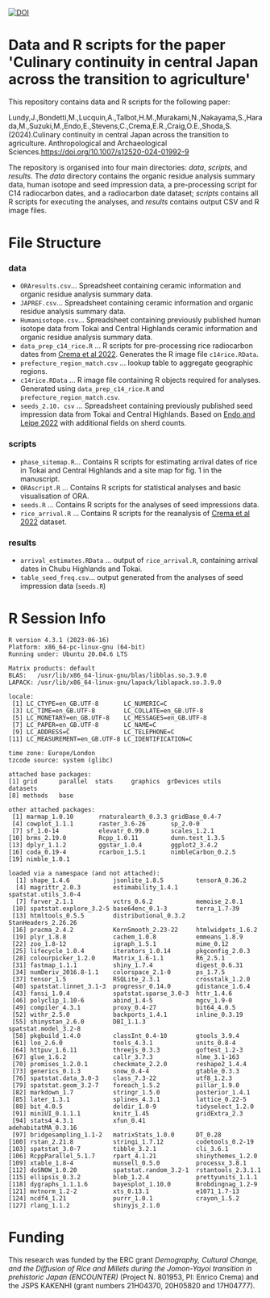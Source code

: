 [![DOI](https://zenodo.org/badge/647683887.svg)](https://zenodo.org/doi/10.5281/zenodo.11164557)

# Data and R scripts for the paper 'Culinary continuity in central Japan across the transition to agriculture'

This repository contains data and R scripts for the following paper:

Lundy,J.,Bondetti,M.,Lucquin,A.,Talbot,H.M.,Murakami,N.,Nakayama,S.,Harada,M.,Suzuki,M.,Endo,E.,Stevens,C.,Crema,E.R.,Craig,O.E.,Shoda,S.(2024).Culinary continuity in central Japan across the transition to agriculture. Anthropological and Archaeological Sciences.https://doi.org/10.1007/s12520-024-01992-9   

The repository is organised into four main directories: _data_, _scripts_, and _results_. 
The _data_ directory contains the organic residue analysis summary data, human isotope and seed impression data, a pre-processing script for C14 radiocarbon dates, and a radiocarbon date dataset; _scripts_ contains all R scripts for executing the analyses, and _results_ contains output CSV and R image files. 


# File Structure

### data
* `ORAresults.csv`... Spreadsheet containing ceramic information and organic residue analysis summary data.
* `JAPREF.csv`... Spreadsheet containing ceramic information and organic residue analysis summary data.
* `Humanisotope.csv`... Spreadsheet containing previously published human isotope data from Tokai and Central Highlands ceramic information and organic residue analysis summary data.
* `data_prep_c14_rice.R` ... R scripts for pre-processing rice radiocarbon dates from [Crema et al 2022](https://github.com/ercrema/yayoi_rice_dispersal). Generates the R image file `c14rice.RData`.
* `prefecture_region_match.csv` ... lookup table to aggregate geographic regions.
* `c14rice.RData` ... R image file containing R objects required for analyses. Generated using `data_prep_c14_rice.R` and `prefecture_region_match.csv`.
* `seeds_2.10. csv` ... Spreadsheet containing previously published seed impression data from Tokai and Central Highlands. Based on [Endo and Leipe 2022](https://doi.org/10.1016/j.quaint.2021.11.027) with additional fields on sherd counts.
  
### scripts 
* `phase_sitemap.R`... Contains R scripts for estimating arrival dates of rice in Tokai and Central Highlands and a site map for fig. 1 in the manuscript.
* `ORAscript.R` ... Contains R scripts for statistical analyses and basic visualisation of ORA.
* `seeds.R` ... Contains R scripts for the analyses of seed impressions data.
* `rice_arrival.R` ... Contains R scripts for the reanalysis of [Crema et al 2022](https://github.com/ercrema/yayoi_rice_dispersal) dataset.
  
### results 
* `arrival_estimates.RData` ...  output of `rice_arrival.R`, containing arrival dates in Chubu Highlands and Tokai.
* `table_seed_freq.csv`... output generated from the analyses of seed impression data (`seeds.R`)

# R Session Info
```
R version 4.3.1 (2023-06-16)
Platform: x86_64-pc-linux-gnu (64-bit)
Running under: Ubuntu 20.04.6 LTS

Matrix products: default
BLAS:   /usr/lib/x86_64-linux-gnu/blas/libblas.so.3.9.0 
LAPACK: /usr/lib/x86_64-linux-gnu/lapack/liblapack.so.3.9.0

locale:
 [1] LC_CTYPE=en_GB.UTF-8       LC_NUMERIC=C              
 [3] LC_TIME=en_GB.UTF-8        LC_COLLATE=en_GB.UTF-8    
 [5] LC_MONETARY=en_GB.UTF-8    LC_MESSAGES=en_GB.UTF-8   
 [7] LC_PAPER=en_GB.UTF-8       LC_NAME=C                 
 [9] LC_ADDRESS=C               LC_TELEPHONE=C            
[11] LC_MEASUREMENT=en_GB.UTF-8 LC_IDENTIFICATION=C       

time zone: Europe/London
tzcode source: system (glibc)

attached base packages:
[1] grid      parallel  stats     graphics  grDevices utils     datasets 
[8] methods   base     

other attached packages:
 [1] marmap_1.0.10       rnaturalearth_0.3.3 gridBase_0.4-7     
 [4] cowplot_1.1.1       raster_3.6-26       sp_2.0-0           
 [7] sf_1.0-14           elevatr_0.99.0      scales_1.2.1       
[10] brms_2.19.0         Rcpp_1.0.11         dunn.test_1.3.5    
[13] dplyr_1.1.2         ggstar_1.0.4        ggplot2_3.4.2      
[16] coda_0.19-4         rcarbon_1.5.1       nimbleCarbon_0.2.5 
[19] nimble_1.0.1       

loaded via a namespace (and not attached):
  [1] shape_1.4.6            jsonlite_1.8.5         tensorA_0.36.2        
  [4] magrittr_2.0.3         estimability_1.4.1     spatstat.utils_3.0-4  
  [7] farver_2.1.1           vctrs_0.6.2            memoise_2.0.1         
 [10] spatstat.explore_3.2-5 base64enc_0.1-3        terra_1.7-39          
 [13] htmltools_0.5.5        distributional_0.3.2   StanHeaders_2.26.26   
 [16] pracma_2.4.2           KernSmooth_2.23-22     htmlwidgets_1.6.2     
 [19] plyr_1.8.8             cachem_1.0.8           emmeans_1.8.9         
 [22] zoo_1.8-12             igraph_1.5.1           mime_0.12             
 [25] lifecycle_1.0.4        iterators_1.0.14       pkgconfig_2.0.3       
 [28] colourpicker_1.2.0     Matrix_1.6-1.1         R6_2.5.1              
 [31] fastmap_1.1.1          shiny_1.7.4            digest_0.6.31         
 [34] numDeriv_2016.8-1.1    colorspace_2.1-0       ps_1.7.5              
 [37] tensor_1.5             RSQLite_2.3.1          crosstalk_1.2.0       
 [40] spatstat.linnet_3.1-3  progressr_0.14.0       gdistance_1.6.4       
 [43] fansi_1.0.4            spatstat.sparse_3.0-3  httr_1.4.6            
 [46] polyclip_1.10-6        abind_1.4-5            mgcv_1.9-0            
 [49] compiler_4.3.1         proxy_0.4-27           bit64_4.0.5           
 [52] withr_2.5.0            backports_1.4.1        inline_0.3.19         
 [55] shinystan_2.6.0        DBI_1.1.3              spatstat.model_3.2-8  
 [58] pkgbuild_1.4.0         classInt_0.4-10        gtools_3.9.4          
 [61] loo_2.6.0              tools_4.3.1            units_0.8-4           
 [64] httpuv_1.6.11          threejs_0.3.3          goftest_1.2-3         
 [67] glue_1.6.2             callr_3.7.3            nlme_3.1-163          
 [70] promises_1.2.0.1       checkmate_2.2.0        reshape2_1.4.4        
 [73] generics_0.1.3         snow_0.4-4             gtable_0.3.3          
 [76] spatstat.data_3.0-3    class_7.3-22           utf8_1.2.3            
 [79] spatstat.geom_3.2-7    foreach_1.5.2          pillar_1.9.0          
 [82] markdown_1.7           stringr_1.5.0          posterior_1.4.1       
 [85] later_1.3.1            splines_4.3.1          lattice_0.22-5        
 [88] bit_4.0.5              deldir_1.0-9           tidyselect_1.2.0      
 [91] miniUI_0.1.1.1         knitr_1.45             gridExtra_2.3         
 [94] stats4_4.3.1           xfun_0.41              adehabitatMA_0.3.16   
 [97] bridgesampling_1.1-2   matrixStats_1.0.0      DT_0.28               
[100] rstan_2.21.8           stringi_1.7.12         codetools_0.2-19      
[103] spatstat_3.0-7         tibble_3.2.1           cli_3.6.1             
[106] RcppParallel_5.1.7     rpart_4.1.21           shinythemes_1.2.0     
[109] xtable_1.8-4           munsell_0.5.0          processx_3.8.1        
[112] doSNOW_1.0.20          spatstat.random_3.2-1  rstantools_2.3.1.1    
[115] ellipsis_0.3.2         blob_1.2.4             prettyunits_1.1.1     
[118] dygraphs_1.1.1.6       bayesplot_1.10.0       Brobdingnag_1.2-9     
[121] mvtnorm_1.2-2          xts_0.13.1             e1071_1.7-13          
[124] ncdf4_1.21             purrr_1.0.1            crayon_1.5.2          
[127] rlang_1.1.2            shinyjs_2.1.0
```

# Funding
This research was funded by the ERC grant _Demography, Cultural Change, and the Diffusion of Rice and Millets during the Jomon-Yayoi transition in prehistoric Japan (ENCOUNTER)_ (Project N. 801953, PI: Enrico Crema) and the JSPS KAKENHI (grant numbers 21H04370, 20H05820 and 17H04777).
